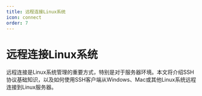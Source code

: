 ```yaml
---
title: 远程连接Linux系统
icon: connect
order: 7
---
```


# 远程连接Linux系统

远程连接是Linux系统管理的重要方式，特别是对于服务器环境。本文将介绍SSH协议基础知识，以及如何使用SSH客户端从Windows、Mac或其他Linux系统远程连接到Linux服务器。
